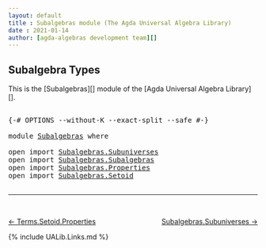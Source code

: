 ```yaml
---
layout: default
title : Subalgebras module (The Agda Universal Algebra Library)
date : 2021-01-14
author: [agda-algebras development team][]
---
```


## <a id="subalgebra-types">Subalgebra Types</a>

This is the [Subalgebras][] module of the [Agda Universal Algebra Library][].

<pre class="Agda">

<a id="294" class="Symbol">{-#</a> <a id="298" class="Keyword">OPTIONS</a> <a id="306" class="Pragma">--without-K</a> <a id="318" class="Pragma">--exact-split</a> <a id="332" class="Pragma">--safe</a> <a id="339" class="Symbol">#-}</a>

<a id="344" class="Keyword">module</a> <a id="351" href="Subalgebras.html" class="Module">Subalgebras</a> <a id="363" class="Keyword">where</a>

<a id="370" class="Keyword">open</a> <a id="375" class="Keyword">import</a> <a id="382" href="Subalgebras.Subuniverses.html" class="Module">Subalgebras.Subuniverses</a>
<a id="407" class="Keyword">open</a> <a id="412" class="Keyword">import</a> <a id="419" href="Subalgebras.Subalgebras.html" class="Module">Subalgebras.Subalgebras</a>
<a id="443" class="Keyword">open</a> <a id="448" class="Keyword">import</a> <a id="455" href="Subalgebras.Properties.html" class="Module">Subalgebras.Properties</a>
<a id="478" class="Keyword">open</a> <a id="483" class="Keyword">import</a> <a id="490" href="Subalgebras.Setoid.html" class="Module">Subalgebras.Setoid</a>

</pre>

--------------------------------------

<br>

[← Terms.Setoid.Properties](Terms.Setoid.Properties.html)
<span style="float:right;">[Subalgebras.Subuniverses →](Subalgebras.Subuniverses.html)</span>

{% include UALib.Links.md %}


[agda-algebras development team]: https://github.com/ualib/agda-algebras#the-agda-algebras-development-team
